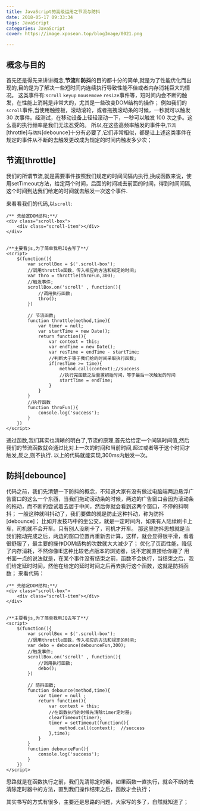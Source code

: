 ```yaml
---
title: JavaScript的高级运用之节流与防抖
date: 2018-05-17 09:33:34
tags: JavaScript
categories: JavaScript
cover: https://image.xposean.top/blogImage/0021.png

---
```




## 概念与目的
首先还是得先来讲讲概念,**节流**和**防抖**的目的都十分的简单,就是为了性能优化而出现的,目的是为了解决一些短时间内连续执行导致性能不佳或者内存消耗巨大的情况。
这类事件有:`scroll` `keyup` `mousemove` `resize`事件等，短时间内会不断的触发，在性能上消耗是非常大的，尤其是一些改变DOM结构的操作；
例如我们的`scroll`事件,当使用触控板，滚动滚轮，或者拖拽滚动条的时候，一秒就可以触发 30 次事件。经测试，在移动设备上轻轻滚动一下，一秒可以触发 100 次之多。这么高的执行频率是我们无法忍受的。
所以,在这些高频率触发的事件中,`节流`[throttle]与`防抖`[debounce]十分有必要了,它们非常相似，都是让上述这类事件在规定的事件从不断的去触发更改成为规定的时间内触发多少次；



## 节流[throttle]

我们的所谓节流,就是需要事件按照我们规定的时间间隔内执行,换成函数来说，使用setTimeout方法，给定两个时间，后面的时间减去前面的时间，得到时间间隔,这个时间到达我们给定的时间就去触发一次这个事件.

来看看我们的代码,以`scroll`:

	/** 先给定DOM结构;**/
	<div class="scroll-box">
	    <div class="scroll-item"></div>
	</div>


	/**主要看js,为了简单我用JQ去写了**/
	<script>
	    $(function(){
	        var scrollBox = $('.scroll-box');
	        //调用throttle函数，传入相应的方法和规定的时间;
	        var thro = throttle(throFun,300);
	        //触发事件;
	        scrollBox.on('scroll' , function(){
	            //调用执行函数;
	            thro();
	        })
	
	        // 节流函数;    
	        function throttle(method,time){
	            var timer = null;
	            var startTime = new Date();
	            return function(){
	                var context = this;
	                var endTime = new Date();
	                var resTime = endTime - startTime;
	                //判断大于等于我们给的时间采取执行函数;
	                if(resTime >= time){
	                    method.call(context);//success
	                    //执行完函数之后重置初始时间，等于最后一次触发的时间
	                    startTime = endTime;
	                }
	            }
	        }
			//执行函数
	        function throFun(){
	            console.log('success');
	        }
	    })
	</script>

通过函数,我们其实也清晰的明白了,节流的原理,首先给给定一个间隔时间值,然后我们的节流函数就会通过比对上一次的时间和当前时间,超过或者等于这个时间才触发,反之,则不执行.
以上的代码就能实现,300ms内触发一次。



## 防抖[debounce]

代码之前，我们先清楚一下防抖的概念，不知道大家有没有做过电脑端两边悬浮广告窗口的这么一个东西，当我们拖动滚动条的时候，两边的广告窗口会因为滚动条的拖动，而不断的尝试着去居于中间，然后你就会看到这两个窗口，不停的抖啊抖；
一般这种就叫抖动了，我们要做的就是防止这种抖动，称为防抖[debounce]；
比如开发技巧中的坐公交，就是一定时间内，如果有人陆续刷卡上车，司机就不会开车。只有别人没刷卡了，司机才开车。
那这里防抖思想就是当我们拖动完成之后，两边的窗口位置再重新去计算，这样，就会显得很平滑，看着很舒服了，最主要的操作DOM结构的次数就大大减少了；
优化了页面性能，降低了内存消耗，不然你像IE这种比较老点版本的浏览器，说不定就直接给你蹦了
用书面一点的说法就是，在某个事件没有结束之前，函数不会执行，当结束之后，我们给定延时时间，然他在给定的延时时间之后再去执行这个函数，这就是防抖函数；
来看代码：

	/** 先给定DOM结构;**/
	<div class="scroll-box">
	    <div class="scroll-item"></div>
	</div>


	/**主要看js,为了简单我用JQ去写了**/
	<script>
	    $(function(){
	        var scrollBox = $('.scroll-box');
	        //调用throttle函数，传入相应的方法和规定的时间;
	        var debo = debounce(debounceFun,300);
	        //触发事件;
	        scrollBox.on('scroll' , function(){
	            //调用执行函数;
	            debo();
	        })
	
	        // 防抖函数;    
	        function debounce(method,time){
			    var timer = null ;
			    return function(){
			        var context = this;
			        //在函数执行的时候先清除timer定时器;
			        clearTimeout(timer);
			        timer = setTimeout(function(){
			            method.call(context);  //success
			        },time);
			    }
			}
	        function debounceFun(){
	            console.log('success');
	        }
	    })
	</script>

思路就是在函数执行之前，我们先清除定时器，如果函数一直执行，就会不断的去清除定时器中的方法，直到我们操作结束之后，函数才会执行；

其实书写的方式有很多，主要还是思路的问题，大家写的多了，自然就知道了；